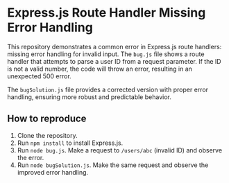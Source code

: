 # Express.js Route Handler Missing Error Handling

This repository demonstrates a common error in Express.js route handlers: missing error handling for invalid input.  The `bug.js` file shows a route handler that attempts to parse a user ID from a request parameter.  If the ID is not a valid number, the code will throw an error, resulting in an unexpected 500 error.

The `bugSolution.js` file provides a corrected version with proper error handling, ensuring more robust and predictable behavior.

## How to reproduce

1. Clone the repository.
2. Run `npm install` to install Express.js.
3. Run `node bug.js`.  Make a request to `/users/abc` (invalid ID) and observe the error.
4. Run `node bugSolution.js`. Make the same request and observe the improved error handling.